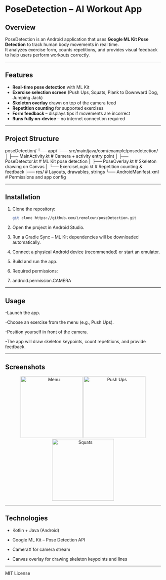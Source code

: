 # PoseDetection – AI Workout App

## Overview
PoseDetection is an Android application that uses **Google ML Kit Pose Detection** to track human body movements in real time.  
It analyzes exercise form, counts repetitions, and provides visual feedback to help users perform workouts correctly.  

---

## Features
-  **Real-time pose detection** with ML Kit  
-  **Exercise selection screen** (Push Ups, Squats, Plank to Downward Dog, Jumping Jack)  
-  **Skeleton overlay** drawn on top of the camera feed  
-  **Repetition counting** for supported exercises  
-  **Form feedback** – displays tips if movements are incorrect  
-  **Runs fully on-device** – no internet connection required  

---

##  Project Structure
poseDetection/
└── app/
├── src/main/java/com/example/posedetection/
│ ├── MainActivity.kt # Camera + activity entry point
│ ├── PoseDetector.kt # ML Kit pose detection
│ ├── PoseOverlay.kt # Skeleton drawing on Canvas
│ └── ExerciseLogic.kt # Repetition counting & feedback
├── res/ # Layouts, drawables, strings
└── AndroidManifest.xml # Permissions and app config

---

##  Installation
1. Clone the repository:
   ```bash
   git clone https://github.com/iremolcun/poseDetection.git
2. Open the project in Android Studio.

3. Run a Gradle Sync – ML Kit dependencies will be downloaded automatically.

4. Connect a physical Android device (recommended) or start an emulator.

5. Build and run the app.

6. Required permissions:

7. android.permission.CAMERA

---

## Usage
-Launch the app.

-Choose an exercise from the menu (e.g., Push Ups).

-Position yourself in front of the camera.

-The app will draw skeleton keypoints, count repetitions, and provide feedback.

---

## Screenshots
<p align="center">
  <img src="assets/menu.jpg" alt="Menu" width="200"/>
  <img src="assets/pushup.jpg" alt="Push Ups" width="200"/>
  <img src="assets/squat.jpg" alt="Squats" width="200"/>
</p>

---

## Technologies

- Kotlin + Java (Android)

- Google ML Kit – Pose Detection API

- CameraX for camera stream

- Canvas overlay for drawing skeleton keypoints and lines

---


MIT License
